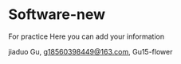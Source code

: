 # Software-new
For practice
Here you can add your information

jiaduo Gu, g18560398449@163.com, Gu15-flower

